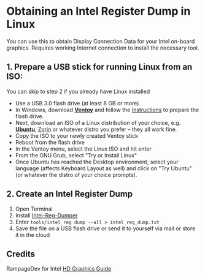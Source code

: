 # Obtaining an Intel Register Dump in Linux
You can use this to obtain Display Connection Data for your Intel on-board graphics. Requires working Internet connection to install the necessary tool. 

## 1. Prepare a USB stick for running Linux from an ISO:
You can skip to step 2 if you already have Linux installed

- Use a USB 3.0 flash drive (at least 8 GB or more).
- In Windows, download [**Ventoy**](https://www.ventoy.net/en/download.html) and follow the [Instructions](https://www.ventoy.net/en/doc_start.html) to prepare the flash drive. 
- Next, download an ISO of a Linux distribution of your choice, e.g. [**Ubuntu**](https://ubuntu.com/download/desktop), [Zorin](https://zorin.com/os/download/) or whatever distro you prefer – they all work fine.
- Copy the ISO to your newly created Ventoy stick
- Reboot from the flash drive
- In the Ventoy menu, select the Linux ISO and hit enter
- From the GNU Grub, select "Try or Install Linux"
- Once Ubuntu has reached the Desktop environment, select your language (affects Keyboard Layout as well) and click on "Try Ubuntu" (or whatever the distro of your choice prompts).

## 2. Create an Intel Register Dump
1. Open Terminal
2. Install [Intel-Reg-Dumper](https://01.org/linuxgraphics/documentation/using-intel-reg-dumper)
3. Enter `tools/intel_reg dump --all > intel_reg_dump.txt`
4. Save the file on a USB flash drive or send it to yourself via mail or store it in the cloud

## Credits
RampageDev for Intel [HD Graphics Guide](https://web.archive.org/web/20180313040641/http://www.rampagedev.com:80/guides/intel-hd-graphics-guide/)
